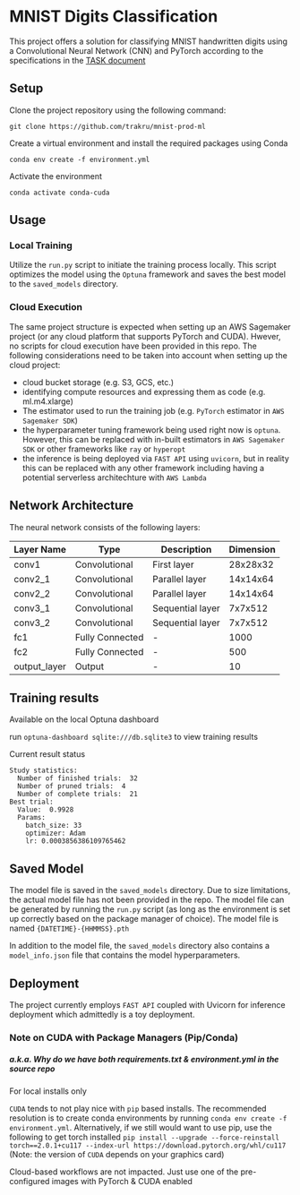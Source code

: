 # MNIST Digits Classification

This project offers a solution for classifying MNIST handwritten digits using a Convolutional Neural Network (CNN) and PyTorch according to the specifications in the [TASK document](TASK.md)

## Setup

Clone the project repository using the following command:

```
git clone https://github.com/trakru/mnist-prod-ml

```

Create a virtual environment and install the required packages using Conda

```
conda env create -f environment.yml
```

Activate the environment

```
conda activate conda-cuda
```

## Usage  
### Local Training

Utilize the `run.py` script to initiate the training process locally. This script optimizes the model using the `Optuna` framework and saves the best model to the `saved_models` directory.

### Cloud Execution
The same project structure is expected when setting up an AWS Sagemaker project (or any cloud platform that supports PyTorch and CUDA). Hwever, no scripts for cloud execution have been provided in this repo. The following considerations need to be taken into account when setting up the cloud project:

- cloud bucket storage (e.g. S3, GCS, etc.)
- identifying compute resources and expressing them as code (e.g. ml.m4.xlarge)
- The estimator used to run the training job (e.g. `PyTorch` estimator in `AWS Sagemaker SDK`)
- the hyperparameter tuning framework being used right now is `optuna`. However, this can be replaced with in-built estimators in `AWS Sagemaker SDK` or other frameworks like `ray` or `hyperopt`
- the inference is being deployed via `FAST API` using `uvicorn`, but in reality this can be replaced with any other framework including having a potential serverless architechture with `AWS Lambda`

## Network Architecture

The neural network consists of the following layers:

| Layer Name   | Type           | Description               | Dimension     |
|--------------|----------------|---------------------------|---------------|
| conv1        | Convolutional  | First layer               | 28x28x32      |
| conv2_1      | Convolutional  | Parallel layer            | 14x14x64      |
| conv2_2      | Convolutional  | Parallel layer            | 14x14x64      |
| conv3_1      | Convolutional  | Sequential layer          | 7x7x512       |
| conv3_2      | Convolutional  | Sequential layer          | 7x7x512       |
| fc1          | Fully Connected| -                         | 1000          |
| fc2          | Fully Connected| -                         | 500           |
| output_layer | Output         | -                         | 10

## Training results

Available on the local Optuna dashboard

run `optuna-dashboard sqlite:///db.sqlite3` to view training results

Current result status
```
Study statistics:
  Number of finished trials:  32
  Number of pruned trials:  4
  Number of complete trials:  21
Best trial:
  Value:  0.9928
  Params:
    batch_size: 33
    optimizer: Adam
    lr: 0.0003856386109765462
```

## Saved Model

The model file is saved in the `saved_models` directory. Due to size limitations, the actual model file has not been provided in the repo. The model file can be generated by running the `run.py` script (as long as the environment is set up correctly based on the package manager of choice). The model file is named `{DATETIME}-{HHMMSS}.pth`

In addition to the model file, the `saved_models` directory also contains a `model_info.json` file that contains the model hyperparameters.

## Deployment

The project currently employs `FAST API` coupled with Uvicorn for inference deployment which admittedly is a toy deployment.
 
### Note on CUDA with Package Managers (Pip/Conda)
##### a.k.a. Why do we have both requirements.txt & environment.yml in the source repo

For local installs only

`CUDA` tends to not play nice with `pip` based installs. The recommended resolution is to create conda environments by running `conda env create -f environment.yml`. Alternatively, if we still would want to use pip, use the following to get torch installed `pip install --upgrade --force-reinstall torch==2.0.1+cu117 --index-url https://download.pytorch.org/whl/cu117` (Note: the version of `CUDA` depends on your graphics card)

Cloud-based workflows are not impacted. Just use one of the pre-configured images with PyTorch & CUDA enabled

